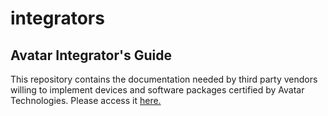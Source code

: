 # integrators

## Avatar Integrator's Guide

This repository contains the documentation needed by third party vendors willing to implement devices and software packages certified by Avatar Technologies.
Please access it [here.](https://avatartechnologies.github.io/integrators)
